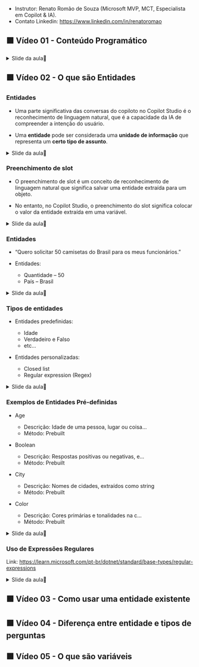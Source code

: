 - Instrutor: Renato Romão de Souza (Microsoft MVP, MCT, Especialista em Copilot & IA).
- Contato Linkedin: https://www.linkedin.com/in/renatoromao

## 🟩 Vídeo 01 - Conteúdo Programático

<details>
<summary> Slide da aula🔻</summary>
<p align="center">
    <img src="images/image.png" alt="" width="840">
</p>
</details>

## 🟩 Vídeo 02 - O que são Entidades

### Entidades

- Uma parte significativa das conversas do copiloto no Copilot Studio é o reconhecimento de linguagem natural, que é a capacidade da IA de compreender a intenção do usuário.

- Uma **entidade** pode ser considerada uma **unidade de informação** que representa um **certo tipo de assunto**.

<details>
<summary> Slide da aula🔻</summary>
<p align="center">
    <img src="images/image-2.png" alt="" width="840">
</p>
</details>

### Preenchimento de slot

- O preenchimento de slot é um conceito de reconhecimento de linguagem natural que significa salvar uma entidade extraída para um objeto.

- No entanto, no Copilot Studio, o preenchimento do slot significa colocar o valor da entidade extraída em uma variável.

<details>
<summary> Slide da aula🔻</summary>
<p align="center">
    <img src="images/image-3.png" alt="" width="840">
</p>
</details>

### Entidades

- “Quero solicitar 50 camisetas do Brasil para os meus funcionários.”

- Entidades:
  - Quantidade – 50  
  - País – Brasil

<details>
<summary> Slide da aula🔻</summary>
<p align="center">
    <img src="images/image-4.png" alt="" width="840">
</p>
</details>

### Tipos de entidades

- Entidades predefinidas:
  - Idade
  - Verdadeiro e Falso
  - etc...

- Entidades personalizadas:
  - Closed list
  - Regular expression (Regex)

<details>
<summary> Slide da aula🔻</summary>
<p align="center">
    <img src="images/image-5.png" alt="" width="840">
</p>
</details>

### Exemplos de Entidades Pré-definidas

- Age  
  - Descrição: Idade de uma pessoa, lugar ou coisa...  
  - Método: Prebuilt

- Boolean  
  - Descrição: Respostas positivas ou negativas, e...  
  - Método: Prebuilt

- City  
  - Descrição: Nomes de cidades, extraídos como string  
  - Método: Prebuilt

- Color  
  - Descrição: Cores primárias e tonalidades na c...  
  - Método: Prebuilt

<details>
<summary> Slide da aula🔻</summary>
<p align="center">
    <img src="images/image-6.png" alt="" width="840">
</p>
</details>

### Uso de Expressões Regulares

Link: https://learn.microsoft.com/pt-br/dotnet/standard/base-types/regular-expressions


<details>
<summary> Slide da aula🔻</summary>
<p align="center">
    <img src="images/image-7.png" alt="" width="840">
</p>
</details>

## 🟩 Vídeo 03 - Como usar uma entidade existente

## 🟩 Vídeo 04 - Diferença entre entidade e tipos de perguntas

## 🟩 Vídeo 05 - O que são variáveis

